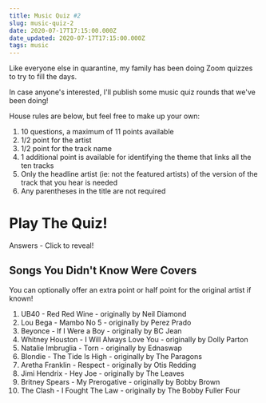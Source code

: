 ```yaml
---
title: Music Quiz #2
slug: music-quiz-2
date: 2020-07-17T17:15:00.000Z
date_updated: 2020-07-17T17:15:00.000Z
tags: music
---
```


Like everyone else in quarantine, my family has been doing Zoom quizzes to try to fill the days.

In case anyone's interested, I'll publish some music quiz rounds that we've been doing!

House rules are below, but feel free to make up your own:

1. 10 questions, a maximum of 11 points available
2. 1/2 point for the artist
3. 1/2 point for the track name
4. 1 additional point is available for identifying the theme that links all the ten tracks
5. Only the headline artist (ie: not the featured artists) of the version of the track that you hear is needed
6. Any parentheses in the title are not required

# Play The Quiz!

Answers - Click to reveal!

## Songs You Didn't Know Were Covers

You can optionally offer an extra point or half point for the original artist if known!

1. UB40 - Red Red Wine - originally by Neil Diamond
2. Lou Bega - Mambo No 5 - originally by Perez Prado
3. Beyonce - If I Were a Boy - originally by BC Jean
4. Whitney Houston - I Will Always Love You - originally by Dolly Parton
5. Natalie Imbruglia - Torn - originally by Ednaswap
6. Blondie - The Tide Is High - originally by The Paragons
7. Aretha Franklin - Respect - originally by Otis Redding
8. Jimi Hendrix - Hey Joe - originally by The Leaves
9. Britney Spears - My Prerogative - originally by Bobby Brown
10. The Clash - I Fought The Law - originally by The Bobby Fuller Four
